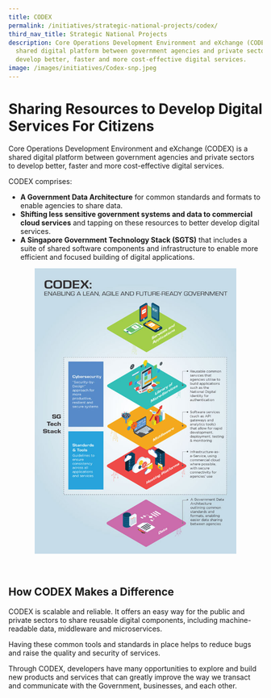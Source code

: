 ```yaml
---
title: CODEX
permalink: /initiatives/strategic-national-projects/codex/
third_nav_title: Strategic National Projects
description: Core Operations Development Environment and eXchange (CODEX) is a
  shared digital platform between government agencies and private sectors to
  develop better, faster and more cost-effective digital services.
image: /images/initiatives/Codex-snp.jpeg
---
```

# Sharing Resources to Develop Digital Services For Citizens 

Core Operations Development Environment and eXchange (CODEX) is a shared digital platform between government agencies and private sectors to develop better, faster and more cost-effective digital services. 

CODEX comprises:

* **A Government Data Architecture** for common standards and formats to enable agencies to share data.
* **Shifting less sensitive government systems and data to commercial cloud services** and tapping on these resources to better develop digital services.
* **A Singapore Government Technology Stack (SGTS)** that includes a suite of shared software components and infrastructure to enable more efficient and focused building of digital applications.

<div style="width:100%;display:flex;justify-content:center;"><div style="width:400px;height:600px;"><img src="/images/initiatives/CODEX.jpeg" alt="CODEX"></div></div>

## How CODEX Makes a Difference

CODEX is scalable and reliable. It offers an easy way for the public and private sectors to share reusable digital components, including machine-readable data, middleware and microservices. 

Having these common tools and standards in place helps to reduce bugs and raise the quality and security of services.

Through CODEX, developers have many opportunities to explore and build new products and services that can greatly improve the way we transact and communicate with the Government, businesses, and each other.